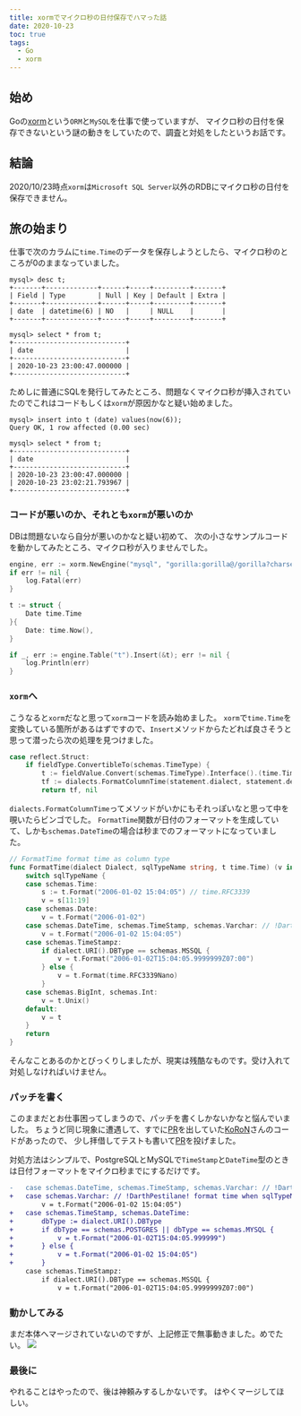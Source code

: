```yaml
---
title: xormでマイクロ秒の日付保存でハマった話
date: 2020-10-23
toc: true
tags: 
  - Go
  - xorm
---
```


## 始め
Goの[xorm](https://gitea.com/xorm/xorm)という`ORM`と`MySQL`を仕事で使っていますが、
マイクロ秒の日付を保存できないという謎の動きをしていたので、調査と対処をしたというお話です。

## 結論
2020/10/23時点`xorm`は`Microsoft SQL Server`以外のRDBにマイクロ秒の日付を保存できません。

## 旅の始まり
仕事で次のカラムに`time.Time`のデータを保存しようとしたら、マイクロ秒のところが0のままなっていました。

```
mysql> desc t;
+-------+-------------+------+-----+---------+-------+
| Field | Type        | Null | Key | Default | Extra |
+-------+-------------+------+-----+---------+-------+
| date  | datetime(6) | NO   |     | NULL    |       |
+-------+-------------+------+-----+---------+-------+

mysql> select * from t;
+----------------------------+
| date                       |
+----------------------------+
| 2020-10-23 23:00:47.000000 |
+----------------------------+
```

ためしに普通にSQLを発行してみたところ、問題なくマイクロ秒が挿入されていたのでこれはコードもしくは`xorm`が原因かなと疑い始めました。

```
mysql> insert into t (date) values(now(6));
Query OK, 1 row affected (0.00 sec)

mysql> select * from t;
+----------------------------+
| date                       |
+----------------------------+
| 2020-10-23 23:00:47.000000 |
| 2020-10-23 23:02:21.793967 |
+----------------------------+
```

### コードが悪いのか、それとも`xorm`が悪いのか
DBは問題ないなら自分が悪いのかなと疑い初めて、
次の小さなサンプルコードを動かしてみたところ、マイクロ秒が入りませんでした。

```go
engine, err := xorm.NewEngine("mysql", "gorilla:gorilla@/gorilla?charset=utf8")
if err != nil {
	log.Fatal(err)
}

t := struct {
	Date time.Time
}{
	Date: time.Now(),
}

if _, err := engine.Table("t").Insert(&t); err != nil {
	log.Println(err)
}
```

### `xorm`へ
こうなると`xorm`だなと思って`xorm`コードを読み始めました。
`xorm`で`time.Time`を変換している箇所があるはずですので、`Insert`メソッドからたどれば良さそうと思って潜ったら次の処理を見つけました。

```go:internal/statements/values.go
case reflect.Struct:
	if fieldType.ConvertibleTo(schemas.TimeType) {
		t := fieldValue.Convert(schemas.TimeType).Interface().(time.Time)
		tf := dialects.FormatColumnTime(statement.dialect, statement.defaultTimeZone, col, t)
		return tf, nil
```

`dialects.FormatColumnTime`ってメソッドがいかにもそれっぽいなと思って中を覗いたらビンゴでした。
`FormatTime`関数が日付のフォーマットを生成していて、しかも`schemas.DateTime`の場合は秒までのフォーマットになっていました。

```go:dialects/time.go
// FormatTime format time as column type
func FormatTime(dialect Dialect, sqlTypeName string, t time.Time) (v interface{}) {
	switch sqlTypeName {
	case schemas.Time:
		s := t.Format("2006-01-02 15:04:05") // time.RFC3339
		v = s[11:19]
	case schemas.Date:
		v = t.Format("2006-01-02")
	case schemas.DateTime, schemas.TimeStamp, schemas.Varchar: // !DarthPestilane! format time when sqlTypeName is schemas.Varchar.
		v = t.Format("2006-01-02 15:04:05")
	case schemas.TimeStampz:
		if dialect.URI().DBType == schemas.MSSQL {
			v = t.Format("2006-01-02T15:04:05.9999999Z07:00")
		} else {
			v = t.Format(time.RFC3339Nano)
		}
	case schemas.BigInt, schemas.Int:
		v = t.Unix()
	default:
		v = t
	}
	return
}
```

そんなことあるのかとびっくりしましたが、現実は残酷なものです。受け入れて対処しなければいけません。

### パッチを書く
このままだとお仕事困ってしまうので、パッチを書くしかないかなと悩んでいました。
ちょうど同じ現象に遭遇して、すでに[PR](https://gitea.com/xorm/xorm/pulls/1655)を出していた[KoRoN](twitter.com/kaoriya)さんのコードがあったので、
少し拝借してテストも書いて[PR](https://gitea.com/xorm/xorm/pulls/1815)を投げました。

対処方法はシンプルで、PostgreSQLとMySQLで`TimeStamp`と`DateTime`型のときは日付フォーマットをマイクロ秒までにするだけです。

```diff
-	case schemas.DateTime, schemas.TimeStamp, schemas.Varchar: // !DarthPestilane! format time when sqlTypeName is schemas.Varchar.
+	case schemas.Varchar: // !DarthPestilane! format time when sqlTypeName is schemas.Varchar.
 		v = t.Format("2006-01-02 15:04:05")
+	case schemas.TimeStamp, schemas.DateTime:
+		dbType := dialect.URI().DBType
+		if dbType == schemas.POSTGRES || dbType == schemas.MYSQL {
+			v = t.Format("2006-01-02T15:04:05.999999")
+		} else {
+			v = t.Format("2006-01-02 15:04:05")
+		}
 	case schemas.TimeStampz:
 		if dialect.URI().DBType == schemas.MSSQL {
 			v = t.Format("2006-01-02T15:04:05.9999999Z07:00")
```

### 動かしてみる
まだ本体へマージされていないのですが、上記修正で無事動きました。めでたい。
![](https://storage.googleapis.com/zenn-user-upload/xdv2ykyzwztdcjctbupfttt18fk1)

### 最後に
やれることはやったので、後は神頼みするしかないです。
はやくマージしてほしい。

